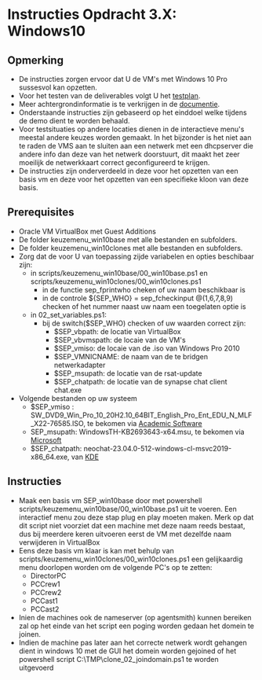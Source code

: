 # Instructies Opdracht 3.X: Windows10

## Opmerking
  * De instructies zorgen ervoor dat U de VM's met Windows 10 Pro sussesvol kan opzetten.
  * Voor het testen van de deliverables volgt U het [testplan](windows10_testplan.md).
  * Meer achtergrondinformatie is te verkrijgen in de [documentie](windows10_documentatie.md).
  * Onderstaande instructies zijn gebaseerd op het einddoel welke tijdens de demo dient te worden behaald.
  * Voor testsituaties op andere locaties dienen in de interactieve menu's meestal andere keuzes worden gemaakt. In het bijzonder is het niet aan te raden de VMS aan te sluiten aan een netwerk met een dhcpserver die andere info dan deze van het netwerk doorstuurt, dit maakt het zeer moeilijk de netwerkkaart correct geconfigureerd te krijgen.
  * De instructies zijn onderverdeeld in deze voor het opzetten van een basis vm en deze voor het opzetten van een specifieke kloon van deze basis.

## Prerequisites
  * Oracle VM VirtualBox met Guest Additions
  * De folder keuzemenu_win10base met alle bestanden en subfolders.
  * De folder keuzemenu_win10clones met alle bestanden en subfolders.
  * Zorg dat de voor U van toepassing zijde variabelen en opties beschibaar zijn:
    * in scripts/keuzemenu_win10base/00_win10base.ps1 en scripts/keuzemenu_win10clones/00_win10clones.ps1
      * in de functie sep_fprintwho cheken of uw naam beschikbaar is
      * in de controle ${SEP_WHO} = sep_fcheckinput @(1,6,7,8,9) checken of het nummer naast uw naam een toegelaten optie is 
    * in 02_set_variables.ps1:
      * bij de switch($SEP_WHO) checken of uw waarden correct zijn:
        * $SEP_vbpath: de locatie van VirtualBox
        * $SEP_vbvmspath: de locaie van de VM's
        * $SEP_vmiso: de locaie van de .iso van Windows Pro 2010
        * $SEP_VMNICNAME: de naam van de te bridgen netwerkadapter
        * $SEP_msupath: de locatie van de rsat-update
        * $SEP_chatpath: de locatie van de synapse chat client chat.exe
  * Volgende bestanden op uw systeem
    * $SEP_vmiso : SW_DVD9_Win_Pro_10_20H2.10_64BIT_English_Pro_Ent_EDU_N_MLF_X22-76585.ISO, te bekomen via [Academic Software](https://downloads.academicsoftware.eu/Windows10/Windows10_64-Bits/SW_DVD9_Win_Pro_10_20H2.10_64BIT_English_Pro_Ent_EDU_N_MLF_X22-76585.ISO)
    * SEP_msupath: WindowsTH-KB2693643-x64.msu, te bekomen via [Microsoft](https://download.microsoft.com/download/1/D/8/1D8B5022-5477-4B9A-8104-6A71FF9D98AB/WindowsTH-KB2693643-x64.msu)
    * $SEP_chatpath: neochat-23.04.0-512-windows-cl-msvc2019-x86_64.exe, van [KDE](https://download.kde.org/stable/release-service/23.04.0/windows/neochat-23.04.0-512-windows-cl-msvc2019-x86_64.exe)

## Instructies

  * Maak een basis vm SEP_win10base door met powershell scripts/keuzemenu_win10base/00_win10base.ps1 uit te voeren. Een interactief menu zou deze stap plug en play moeten maken. Merk op dat dit script niet voorziet dat een machine met deze naam reeds bestaat, dus bij meerdere keren uitvoeren eerst de VM met dezelfde naam verwijderen in VirtualBox
  * Eens deze basis vm klaar is kan met behulp van scripts/keuzemenu_win10clones/00_win10clones.ps1 een gelijkaardig menu doorlopen worden om de volgende PC's op te zetten:
    * DirectorPC
    * PCCrew1
    * PCCrew2
    * PCCast1
    * PCCast2
  * Inien de machines ook de nameserver (op agentsmith) kunnen bereiken zal op het einde van het script een poging worden gedaan het domein te joinen.
  * Indien de machine pas later aan het correcte netwerk wordt gehangen dient in windows 10 met de GUI het domein worden gejoined of het powershell script C:\TMP\clone_02_joindomain.ps1 te worden uitgevoerd
